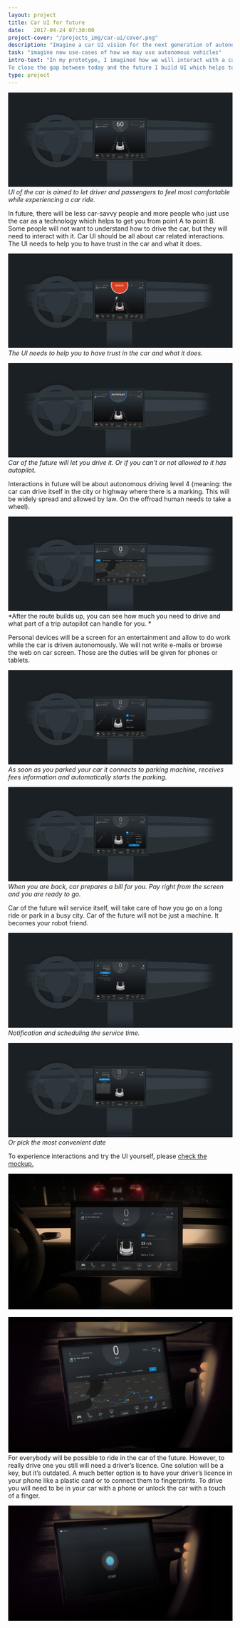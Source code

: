 ```yaml
---
layout: project
title: Car UI for future
date:   2017-04-24 07:30:00
project-cover: "/projects_img/car-ui/cover.png"
description: "Imagine a car UI vision for the next generation of autonomous vehicles"
task: "imagine new use-cases of how we may use autonomous vehicles"
intro-text: "In my prototype, I imagined how we will interact with a car of a future. Today autopilot is only in the beginning of its development. 
To close the gap between today and the future I build UI which helps to communicate with the car and allows to perform basic actions. Car, in my opinion, will be your friend."
type: project
---
```


<span class="p1000">![](/projects_img/car-ui/start.png)</span>
<span class="p-center">*UI of the car is aimed to let driver and passengers to feel most comfortable while experiencing a car ride.*</span>

<span class="p-text">In future, there will be less car-savvy people and more people who just use the car as a technology which helps to get you from point A to point B. Some people will not want to understand how to drive the car, but they will need to interact with it. Car UI should be all about car related interactions. The UI needs to help you to have trust in the car and what it does.
<span>
	
<span class="p1000">![](/projects_img/car-ui/break.png)</span>
<span class="p-center">*The UI needs to help you to have trust in the car and what it does.*</span>

<span class="p1000">![](/projects_img/car-ui/auto.png)</span>
<span class="p-center">*Car of the future will let you drive it. Or if you can’t or not allowed to it has autopilot.*</span>

<span class="p-text">Interactions in future will be about autonomous driving level 4 (meaning: the car can drive itself in the city or highway where there is a marking. This will be widely spread and allowed by law. On the offroad human needs to take a wheel).<span>
	
<span class="p1000">![](/projects_img/car-ui/route-1.png)</span>
<span class="p-center">*After the route builds up, you can see how much you need to drive and what part of a trip autopilot can handle for you. *</span>
	
<span class="p-text">Personal devices will be a screen for an entertainment and allow to do work while the car is driven autonomously. We will not write e-mails or browse the web on car screen. Those are the duties will be given for phones or tablets.<span>
	
<span class="p1000">![](/projects_img/car-ui/parking-1.png)</span>
<span class="p-center">*As soon as you parked your car it connects to parking machine, receives fees information and automatically starts the parking.*</span>

<span class="p1000">![](/projects_img/car-ui/parking-2.png)</span>
<span class="p-center">*When you are back, car prepares a bill for you.
Pay right from the screen and you are ready to go.*</span>

<span class="p-text">Car of the future will service itself, will take care of how you go on a long ride or park in a busy city. Car of the future will not be just a machine. It becomes your robot friend.<span>
	
<span class="p1000">![](/projects_img/car-ui/service-1.png)</span>
<span class="p-center">*Notification and scheduling the service time.*</span>

<span class="p1000">![](/projects_img/car-ui/service-2.png)</span>
<span class="p-center">*Or pick the most convenient date*</span>

<span class="p-text"><span class="p-text">To experience interactions and try the UI yourself, please <a href="https://framer.cloud/NlYPM/">check the mockup.</a><span><span>


<span class="p1000">![](/projects_img/car-ui/park-rend.png)</span>
<span class="p-center"></span>

<span class="p1000">![](/projects_img/car-ui/trip-rend.png)</span>
<span class="p-center"></span>
<span class="p-text">For everybody will be possible to ride in the car of the future. However, to really drive one you still will need a driver’s licence. One solution will be a key, but it’s outdated. A much better option is to have your driver’s licence in your phone like a plastic card or to connect them to fingerprints. To drive you will need to be in your car with a phone or unlock the car with a touch of a finger.<span>

<span class="p1000">![](/projects_img/car-ui/start-rend.png)</span>





